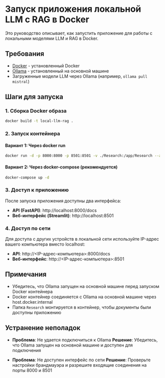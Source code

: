 # Запуск приложения локальной LLM с RAG в Docker

Это руководство описывает, как запустить приложение для работы с локальными моделями LLM и RAG в Docker.

## Требования

- [Docker](https://www.docker.com/products/docker-desktop) - установленный Docker
- [Ollama](https://ollama.ai/) - установленный на основной машине
- Загруженные модели LLM через Ollama (например, `ollama pull mistral`)

## Шаги для запуска

### 1. Сборка Docker образа

```bash
docker build -t local-llm-rag .
```

### 2. Запуск контейнера

#### Вариант 1: Через docker run

```bash
docker run -d -p 8000:8000 -p 8501:8501 -v ./Research:/app/Research --add-host=host.docker.internal:host-gateway local-llm-rag
```

#### Вариант 2: Через docker-compose (рекомендуется)

```bash
docker-compose up -d
```

### 3. Доступ к приложению

После запуска приложения доступны два интерфейса:

- **API (FastAPI)**: http://localhost:8000/docs
- **Веб-интерфейс (Streamlit)**: http://localhost:8501

### 4. Доступ по сети

Для доступа с других устройств в локальной сети используйте IP-адрес вашего компьютера вместо localhost:

- **API**: http://<IP-адрес-компьютера>:8000/docs
- **Веб-интерфейс**: http://<IP-адрес-компьютера>:8501

## Примечания

- Убедитесь, что Ollama запущен на основной машине перед запуском Docker контейнера
- Docker контейнер соединяется с Ollama на основной машине через host.docker.internal
- Папка `Research` монтируется в контейнер, чтобы документы были доступны приложению

## Устранение неполадок

- **Проблема**: Не удается подключиться к Ollama
  **Решение**: Убедитесь, что Ollama запущен на основной машине и доступен для подключения

- **Проблема**: Не доступен интерфейс по сети
  **Решение**: Проверьте настройки брандмауэра и разрешите входящие соединения на порты 8000 и 8501 